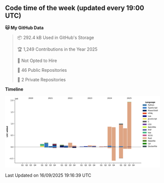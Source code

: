 ## Code time of the week (updated every 19:00 UTC)

<!--START_SECTION:waka-->
**🐱 My GitHub Data** 

> 📦 292.4 kB Used in GitHub's Storage 
 > 
> 🏆 1,249 Contributions in the Year 2025
 > 
> 🚫 Not Opted to Hire
 > 
> 📜 46 Public Repositories 
 > 
> 🔑 2 Private Repositories 
 > 
**Timeline**

![Lines of Code chart](https://raw.githubusercontent.com/SARDONYX-sard/SARDONYX-sard/main/assets/bar_graph.png)


 Last Updated on 16/09/2025 19:16:39 UTC
<!--END_SECTION:waka-->